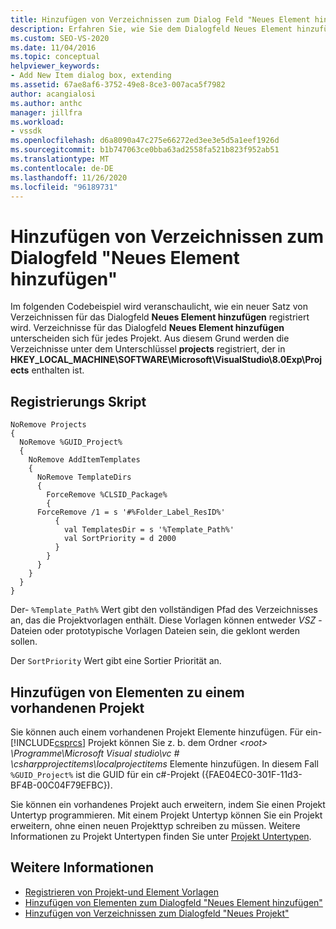 ```yaml
---
title: Hinzufügen von Verzeichnissen zum Dialog Feld "Neues Element hinzufügen" | Microsoft-Dokumentation
description: Erfahren Sie, wie Sie dem Dialogfeld Neues Element hinzufügen in Visual Studio Verzeichnisse hinzufügen, indem Sie ein Registrierungs Skript zum Registrieren der Verzeichnisse verwenden.
ms.custom: SEO-VS-2020
ms.date: 11/04/2016
ms.topic: conceptual
helpviewer_keywords:
- Add New Item dialog box, extending
ms.assetid: 67ae8af6-3752-49e8-8ce3-007aca5f7982
author: acangialosi
ms.author: anthc
manager: jillfra
ms.workload:
- vssdk
ms.openlocfilehash: d6a8090a47c275e66272ed3ee3e5d5a1eef1926d
ms.sourcegitcommit: b1b747063ce0bba63ad2558fa521b823f952ab51
ms.translationtype: MT
ms.contentlocale: de-DE
ms.lasthandoff: 11/26/2020
ms.locfileid: "96189731"
---
```

# <a name="add-directories-to-the-add-new-item-dialog-box"></a>Hinzufügen von Verzeichnissen zum Dialogfeld "Neues Element hinzufügen"
Im folgenden Codebeispiel wird veranschaulicht, wie ein neuer Satz von Verzeichnissen für das Dialogfeld **Neues Element hinzufügen** registriert wird. Verzeichnisse für das Dialogfeld **Neues Element hinzufügen** unterscheiden sich für jedes Projekt. Aus diesem Grund werden die Verzeichnisse unter dem Unterschlüssel **projects** registriert, der in **HKEY_LOCAL_MACHINE\SOFTWARE\Microsoft\VisualStudio\8.0Exp\Projects** enthalten ist.

## <a name="registry-script"></a>Registrierungs Skript

```
NoRemove Projects
{
  NoRemove %GUID_Project%
  {
    NoRemove AddItemTemplates
    {
      NoRemove TemplateDirs
      {
        ForceRemove %CLSID_Package%
        {
      ForceRemove /1 = s '#%Folder_Label_ResID%'
          {
            val TemplatesDir = s '%Template_Path%'
            val SortPriority = d 2000
          }
        }
      }
    }
  }
}
```

 Der- `%Template_Path%` Wert gibt den vollständigen Pfad des Verzeichnisses an, das die Projektvorlagen enthält. Diese Vorlagen können entweder *VSZ* -Dateien oder prototypische Vorlagen Dateien sein, die geklont werden sollen.

 Der `SortPriority` Wert gibt eine Sortier Priorität an.

## <a name="add-items-to-an-existing-project"></a>Hinzufügen von Elementen zu einem vorhandenen Projekt
 Sie können auch einem vorhandenen Projekt Elemente hinzufügen. Für ein- [!INCLUDE[csprcs](../../data-tools/includes/csprcs_md.md)] Projekt können Sie z. b. dem Ordner *\<root> \Programme\Microsoft Visual studio\vc # \csharpprojectitems\localprojectitems* Elemente hinzufügen. In diesem Fall `%GUID_Project%` ist die GUID für ein c#-Projekt ({FAE04EC0-301F-11d3-BF4B-00C04F79EFBC}).

 Sie können ein vorhandenes Projekt auch erweitern, indem Sie einen Projekt Untertyp programmieren. Mit einem Projekt Untertyp können Sie ein Projekt erweitern, ohne einen neuen Projekttyp schreiben zu müssen. Weitere Informationen zu Projekt Untertypen finden Sie unter [Projekt Untertypen](../../extensibility/internals/project-subtypes.md).

## <a name="see-also"></a>Weitere Informationen
- [Registrieren von Projekt-und Element Vorlagen](../../extensibility/internals/registering-project-and-item-templates.md)
- [Hinzufügen von Elementen zum Dialogfeld "Neues Element hinzufügen"](../../extensibility/internals/adding-items-to-the-add-new-item-dialog-boxes.md)
- [Hinzufügen von Verzeichnissen zum Dialogfeld "Neues Projekt"](../../extensibility/internals/adding-directories-to-the-new-project-dialog-box.md)
